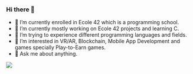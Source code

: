 ### Hi there 👋


- 🔭 I’m currently enrolled in Ecole 42 which is a programming school.
- 🌱 I’m currently mostly working on Ecole 42 projects and learning C.
- 👯 I’m trying to experience different programming languages and fields.
- 🤔 I’m interested in VR/AR, Blockchain, Mobile App Development and games specially Play-to-Earn games.
- 💬 Ask me about anything.


<img src="https://github-readme-stats.vercel.app/api?username=kececihasan&&show_icons=true&title_color=0098CE&icon_color=0098CE&text_color=daf7dc&bg_color=FFFFFF">
